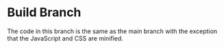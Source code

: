 # Build Branch  
The code in this branch is the same as the main branch with the exception that the JavaScript and CSS are minified.